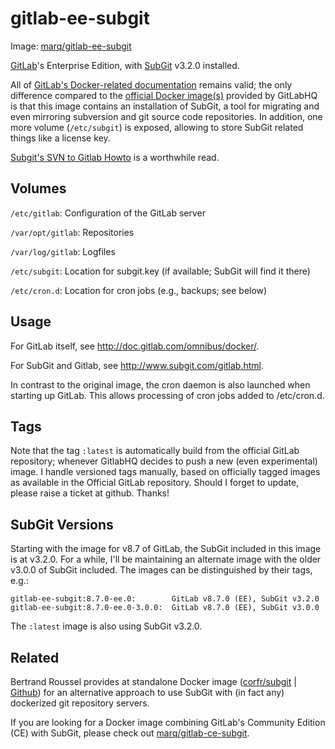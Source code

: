 # gitlab-ee-subgit

Image: [marq/gitlab-ee-subgit](https://hub.docker.com/r/marq/gitlab-ee-subgit/)

[GitLab](http://gitlab.org)'s Enterprise Edition, with [SubGit](http://www.subgit.com) v3.2.0 installed.

All of [GitLab's Docker-related documentation](http://doc.gitlab.com/omnibus/docker/) remains valid; the only difference compared to the [official Docker image(s)](https://hub.docker.com/r/gitlab/gitlab-ee/) provided by GitLabHQ is that this image contains an installation of SubGit, a tool for migrating and even mirroring subversion and git source code repositories. In addition, one more volume (`/etc/subgit`) is exposed, allowing to store SubGit related  things like a license key.

[Subgit's SVN to Gitlab Howto](http://www.subgit.com/gitlab.html) is a worthwhile read.

## Volumes

`/etc/gitlab`: Configuration of the GitLab server

`/var/opt/gitlab`: Repositories

`/var/log/gitlab`: Logfiles

`/etc/subgit`: Location for subgit.key (if available; SubGit will find it there)

`/etc/cron.d`: Location for cron jobs (e.g., backups; see below)

## Usage

For GitLab itself, see http://doc.gitlab.com/omnibus/docker/.

For SubGit and Gitlab, see http://www.subgit.com/gitlab.html.

In contrast to the original image, the cron daemon is also launched when starting up GitLab. This allows processing of cron jobs added to /etc/cron.d. 

## Tags

Note that the tag `:latest` is automatically build from the official GitLab repository; whenever GitlabHQ decides to push a new (even experimental) image. I handle versioned tags manually, based on officially tagged images as available in the Official GitLab repository. Should I forget to update, please raise a ticket at github. Thanks!

## SubGit Versions

Starting with the image for v8.7 of GitLab, the SubGit included in this image is at v3.2.0. For a while, I'll be maintaining an alternate image with the older v3.0.0 of SubGit included. The images can be distinguished by their tags, e.g.:

    gitlab-ee-subgit:8.7.0-ee.0:        GitLab v8.7.0 (EE), SubGit v3.2.0
    gitlab-ee-subgit:8.7.0-ee.0-3.0.0:  GitLab v8.7.0 (EE), SubGit v3.0.0
    
The `:latest` image is also using SubGit v3.2.0.

## Related

Bertrand Roussel provides at standalone Docker image ([corfr/subgit](https://registry.hub.docker.com/u/corfr/subgit/) | [Github](https://github.com/CoRfr/docker-subgit)) for an alternative approach to use SubGit with (in fact any) dockerized git repository servers.

If you are looking for a Docker image combining GitLab's Community Edition (CE) with SubGit, please check out [marq/gitlab-ce-subgit](https://hub.docker.com/r/marq/gitlab-ce-subgit/).
